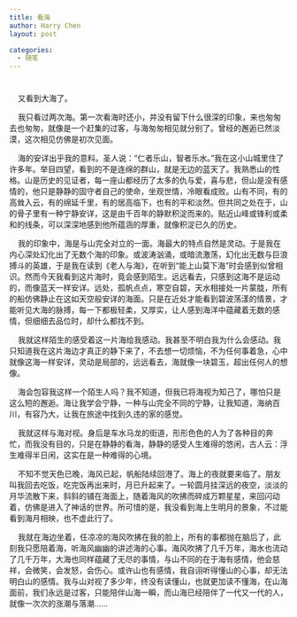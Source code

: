 ```yaml
---
title: 看海
author: Harry Chen
layout: post

categories:
  - 随笔
---
```

# 

    又看到大海了。

    我只看过两次海。第一次看海时还小，并没有留下什么很深的印象，来也匆匆去也匆匆，就像是一个赶集的过客，与海匆匆相见就分别了。曾经的邂逅已然淡漠，这次相见仿佛是初次见面。

    海的安详出乎我的意料。圣人说：“仁者乐山，智者乐水。”我在这小山城里住了许多年。举目四望，看到的不是连绵的群山，就是无边的蓝天了。我熟悉山的性格。山是历史的见证者，每一座山都经历了太多的仇与爱，喜与悲，但山是没有感情的，他只是静静的固守者自己的使命，坐观世情，冷眼看成败。山有不同，有的高耸入云，有的绵延千里，有的居高临下，也有的平和淡然。但共同之处在于，山的骨子里有一种宁静安详，这是由千百年的静默积淀而来的。贴近山峰或锋利或柔和的线条，可以深深地感到他所蕴涵的厚重，就像积淀已久的历史。

    我的印象中，海是与山完全对立的一面。海最大的特点自然是灵动。于是我在内心深处幻化出了无数个海的印象。或波涛汹涌，或暗流激荡，幻化出无数与巨浪搏斗的英雄，于是我在读到《老人与海》，在听到“能上山莫下海”时会感到似曾相识。然而今天我看到这片海时，竟会感到陌生。远远看去，只感到这海不是运动的，而像蓝天一样安详。远处，孤帆点点，寒空自碧，天水相接处一片蒙胧，所有的船仿佛静止在这如天空般安详的海面。只是在近处才能看到碧波荡漾的情景，才能听见大海的脉搏，每一下都极轻柔，又厚实，让人感到海洋中蕴藏着无数的感情，但细细去品位时，却什么都找不到。

    我就这样陌生的感受着这一片海给我感动。我甚至不明白我为什么会感动。我只知道我在这片海边才真正的静下来了，不去想一切烦恼，不为任何事着急，心中就像这海一样安详，灵动是局部的，远远看去，海就像一块碧玉，超出任何人的想像。

    海会包容我这样一个陌生人吗？我不知道，但我已将海视为知己了，哪怕只是这么短的邂逅。海让我学会宁静，一种与山完全不同的宁静，让我知道，海纳百川，有容乃大，让我在旅途中找到久违的家的感觉。

    我就这样与海对视。身后是车水马龙的街道，形形色色的人为了各种目的奔忙，而我没有目的，只是在静静的看海，静静的感受人生难得的悠闲，古人云：浮生难得半日闲，这实在是一种难得的心境。

    不知不觉天色已晚，海风已起，帆船陆续回港了。海上的夜就要来临了。朋友叫我回去吃饭，吃完饭再出来时，月已升起来了。一轮圆月挂深远的夜空，淡淡的月华流散下来，斜斜的铺在海面上，随着海风的吹拂而碎成万颗星星，来回闪动着，仿佛是进入了神话的世界。所可惜的是，我没看到海上生明月的景象，不过能看到海月相映，也不虚此行了。

    我就在海边坐着，任凉凉的海风吹拂在我的脸上，所有的事都抛在脑后了，此刻我只愿陪着海，听海风幽幽的讲述海的心事。海风吹拂了几千万年，海水也流动了几千万年，大海也同样蕴藏了无尽的事情，与山不同的在于海有感情，他会慈祥，会微笑，会发怒，会伤心。或许山也有感情，我自诩听得懂山的心事，却无法明白山的感情。我与山对视了多少年，终没有读懂山，也就更加读不懂海，在山海面前，我们永远是过客，只能陪伴山海一瞬，而山海已经陪伴了一代又一代的人，就像一次次的涨潮与落潮……
